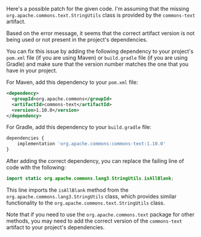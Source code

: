 Here's a possible patch for the given code. I'm assuming that the missing `org.apache.commons.text.StringUtils` class is provided by the `commons-text` artifact.

Based on the error message, it seems that the correct artifact version is not being used or not present in the project's dependencies.

You can fix this issue by adding the following dependency to your project's `pom.xml` file (if you are using Maven) or `build.gradle` file (if you are using Gradle) and make sure that the version number matches the one that you have in your project.

For Maven, add this dependency to your `pom.xml` file:
```xml
<dependency>
  <groupId>org.apache.commons</groupId>
  <artifactId>commons-text</artifactId>
  <version>1.10.0</version>
</dependency>
```

For Gradle, add this dependency to your `build.gradle` file:
```python
dependencies {
    implementation 'org.apache.commons:commons-text:1.10.0'
}
```

After adding the correct dependency, you can replace the failing line of code with the following:
```java
import static org.apache.commons.lang3.StringUtils.isAllBlank;
```

This line imports the `isAllBlank` method from the `org.apache.commons.lang3.StringUtils` class, which provides similar functionality to the `org.apache.commons.text.StringUtils` class.

Note that if you need to use the `org.apache.commons.text` package for other methods, you may need to add the correct version of the `commons-text` artifact to your project's dependencies.